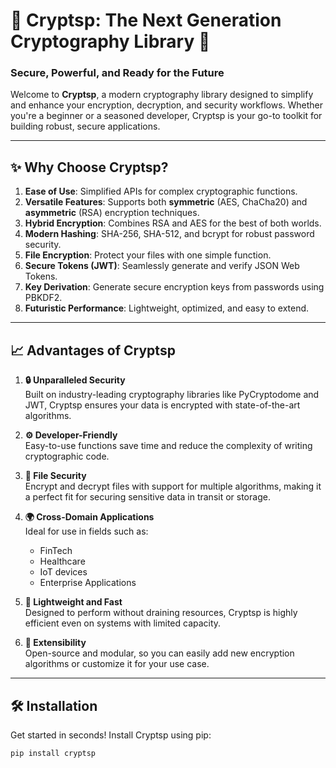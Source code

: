 # 🌌 Cryptsp: The Next Generation Cryptography Library 🚀

### **Secure, Powerful, and Ready for the Future**

Welcome to **Cryptsp**, a modern cryptography library designed to simplify and enhance your encryption, decryption, and security workflows. Whether you're a beginner or a seasoned developer, Cryptsp is your go-to toolkit for building robust, secure applications.

---

## **✨ Why Choose Cryptsp?**

1. **Ease of Use**: Simplified APIs for complex cryptographic functions.
2. **Versatile Features**: Supports both **symmetric** (AES, ChaCha20) and **asymmetric** (RSA) encryption techniques.
3. **Hybrid Encryption**: Combines RSA and AES for the best of both worlds.
4. **Modern Hashing**: SHA-256, SHA-512, and bcrypt for robust password security.
5. **File Encryption**: Protect your files with one simple function.
6. **Secure Tokens (JWT)**: Seamlessly generate and verify JSON Web Tokens.
7. **Key Derivation**: Generate secure encryption keys from passwords using PBKDF2.
8. **Futuristic Performance**: Lightweight, optimized, and easy to extend.

---

## **📈 Advantages of Cryptsp**

1. **🔒 Unparalleled Security**  
   Built on industry-leading cryptography libraries like PyCryptodome and JWT, Cryptsp ensures your data is encrypted with state-of-the-art algorithms.

2. **⚙️ Developer-Friendly**  
   Easy-to-use functions save time and reduce the complexity of writing cryptographic code.

3. **📂 File Security**  
   Encrypt and decrypt files with support for multiple algorithms, making it a perfect fit for securing sensitive data in transit or storage.

4. **🌍 Cross-Domain Applications**  
   Ideal for use in fields such as:
   - FinTech
   - Healthcare
   - IoT devices
   - Enterprise Applications

5. **🚀 Lightweight and Fast**  
   Designed to perform without draining resources, Cryptsp is highly efficient even on systems with limited capacity.

6. **🔧 Extensibility**  
   Open-source and modular, so you can easily add new encryption algorithms or customize it for your use case.

---

## **🛠️ Installation**

Get started in seconds! Install Cryptsp using pip:

```bash
pip install cryptsp
